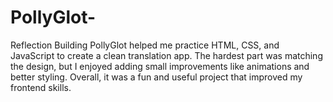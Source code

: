 # PollyGlot-
Reflection Building PollyGlot helped me practice HTML, CSS, and JavaScript to create a clean translation app. The hardest part was matching the design, but I enjoyed adding small improvements like animations and better styling. Overall, it was a fun and useful project that improved my frontend skills.
